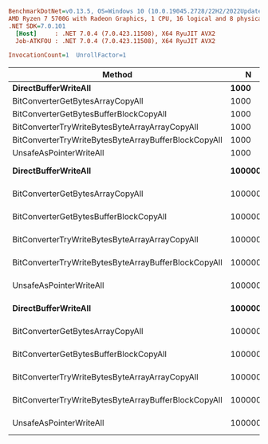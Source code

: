 ``` ini

BenchmarkDotNet=v0.13.5, OS=Windows 10 (10.0.19045.2728/22H2/2022Update)
AMD Ryzen 7 5700G with Radeon Graphics, 1 CPU, 16 logical and 8 physical cores
.NET SDK=7.0.101
  [Host]     : .NET 7.0.4 (7.0.423.11508), X64 RyuJIT AVX2
  Job-ATKFOU : .NET 7.0.4 (7.0.423.11508), X64 RyuJIT AVX2

InvocationCount=1  UnrollFactor=1  

```
|                                               Method |       N |          Mean |        Error |        StdDev |        Median |       Gen0 |    Allocated |
|----------------------------------------------------- |-------- |--------------:|-------------:|--------------:|--------------:|-----------:|-------------:|
|                                 **DirectBufferWriteAll** |    **1000** |     **519.66 μs** |     **4.316 μs** |      **3.826 μs** |     **520.25 μs** |          **-** |    **173.13 KB** |
|                     BitConverterGetBytesArrayCopyAll |    1000 |     303.35 μs |     5.811 μs |      5.152 μs |     301.55 μs |          - |    516.88 KB |
|               BitConverterGetBytesBufferBlockCopyAll |    1000 |     311.58 μs |     6.228 μs |     11.849 μs |     307.50 μs |          - |    516.88 KB |
|       BitConverterTryWriteBytesByteArrayArrayCopyAll |    1000 |     491.75 μs |     9.598 μs |      8.015 μs |     488.80 μs |          - |    516.88 KB |
| BitConverterTryWriteBytesByteArrayBufferBlockCopyAll |    1000 |     500.48 μs |     9.920 μs |     10.187 μs |     504.10 μs |          - |    516.88 KB |
|                              UnsafeAsPointerWriteAll |    1000 |      88.72 μs |     0.644 μs |      0.502 μs |      88.85 μs |          - |    110.63 KB |
|                                 **DirectBufferWriteAll** |  **100000** |  **15,348.15 μs** |   **305.582 μs** |    **714.288 μs** |  **15,128.80 μs** |          **-** |  **17188.76 KB** |
|                     BitConverterGetBytesArrayCopyAll |  100000 |  17,019.78 μs |   339.774 μs |    901.033 μs |  16,934.00 μs |  4000.0000 |  51563.76 KB |
|               BitConverterGetBytesBufferBlockCopyAll |  100000 |  15,556.66 μs |   206.598 μs |    161.298 μs |  15,571.20 μs |  4000.0000 |  51563.76 KB |
|       BitConverterTryWriteBytesByteArrayArrayCopyAll |  100000 |  16,627.23 μs |   329.879 μs |    874.792 μs |  17,009.45 μs |  4000.0000 |  51563.76 KB |
| BitConverterTryWriteBytesByteArrayBufferBlockCopyAll |  100000 |  17,440.83 μs |   338.147 μs |    516.386 μs |  17,429.80 μs |  4000.0000 |  51563.76 KB |
|                              UnsafeAsPointerWriteAll |  100000 |   7,165.48 μs |   191.273 μs |    542.610 μs |   7,222.70 μs |          - |  10938.76 KB |
|                                 **DirectBufferWriteAll** | **1000000** | **147,810.37 μs** | **2,151.154 μs** |  **2,012.191 μs** | **148,199.60 μs** |  **7000.0000** | **171876.26 KB** |
|                     BitConverterGetBytesArrayCopyAll | 1000000 | 162,924.05 μs | 3,111.458 μs |  3,583.159 μs | 163,052.30 μs | 49000.0000 | 515626.26 KB |
|               BitConverterGetBytesBufferBlockCopyAll | 1000000 | 159,136.54 μs |   882.536 μs |    736.957 μs | 159,100.20 μs | 49000.0000 | 515626.26 KB |
|       BitConverterTryWriteBytesByteArrayArrayCopyAll | 1000000 | 154,259.04 μs | 3,709.686 μs | 10,583.942 μs | 153,282.70 μs | 49000.0000 | 515626.26 KB |
| BitConverterTryWriteBytesByteArrayBufferBlockCopyAll | 1000000 | 163,586.28 μs | 4,526.250 μs | 13,274.707 μs | 159,961.90 μs | 49000.0000 | 515626.26 KB |
|                              UnsafeAsPointerWriteAll | 1000000 |  54,310.79 μs | 1,076.282 μs |  2,124.476 μs |  55,019.65 μs |          - | 109376.26 KB |
